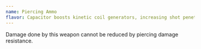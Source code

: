 ```yaml
---
name: Piercing Ammo
flavor: Capacitor boosts kinetic coil generators, increasing shot penetration.
---
```

Damage done by this weapon cannot be reduced by piercing damage resistance.
